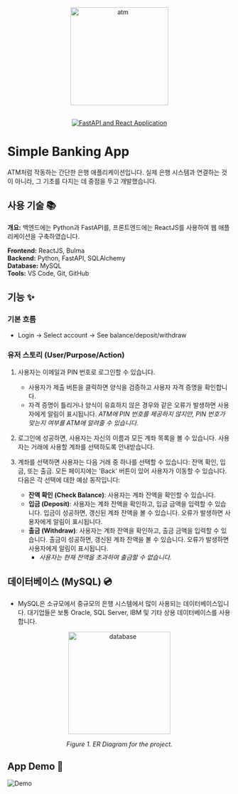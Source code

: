 <div align="center">
<img width="220" alt="atm" src="https://github.com/soojinahn/banking_app/tree/main/frontend/src/assets/atm.png">
<br>
<br>

[![FastAPI and React Application](https://skillicons.dev/icons?i=py,fastapi,react,mysql)](https://skillicons.dev)
</div>

# Simple Banking App
ATM처럼 작동하는 간단한 은행 애플리케이션입니다. 실제 은행 시스템과 연결하는 것이 아니라, 그 기초를 다지는 데 중점을 두고 개발했습니다.

## 사용 기술 📚
**개요:** 백엔드에는 Python과 FastAPI를, 프론트엔드에는 ReactJS를 사용하여 웹 애플리케이션을 구축하였습니다.

**Frontend:** ReactJS, Bulma\
**Backend:** Python, FastAPI, SQLAlchemy\
**Database:** MySQL\
**Tools:** VS Code, Git, GitHub

## 기능 ✨
### 기본 흐름
- Login → Select account → See balance/deposit/withdraw

### 유저 스토리 (User/Purpose/Action)

1. 사용자는 이메일과 PIN 번호로 로그인할 수 있습니다.
    - 사용자가 제출 버튼을 클릭하면 양식을 검증하고 사용자 자격 증명을 확인합니다.
    - 자격 증명이 틀리거나 양식이 유효하지 않은 경우와 같은 오류가 발생하면 사용자에게 알림이 표시됩니다.
        *ATM에 PIN 번호를 제공하지 않지만, PIN 번호가 맞는지 여부를 ATM에 알려줄 수 있습니다.*

2. 로그인에 성공하면, 사용자는 자신의 이름과 모든 계좌 목록을 볼 수 있습니다.
사용자는 거래에 사용할 계좌를 선택하도록 안내받습니다.

3. 계좌를 선택하면 사용자는 다음 거래 중 하나를 선택할 수 있습니다: 잔액 확인, 입금, 또는 출금.
모든 페이지에는 'Back' 버튼이 있어 사용자가 이동할 수 있습니다. 다음은 각 선택에 대한 예상 동작입니다:
    - **잔액 확인 (Check Balance)**: 사용자는 계좌 잔액을 확인할 수 있습니다.
    - **입금 (Deposit)**: 사용자는 계좌 잔액을 확인하고, 입금 금액을 입력할 수 있습니다. 입금이 성공하면, 갱신된 계좌 잔액을 볼 수 있습니다. 오류가 발생하면 사용자에게 알림이 표시됩니다.
    - **출금 (Withdraw)**: 사용자는 계좌 잔액을 확인하고, 출금 금액을 입력할 수 있습니다. 출금이 성공하면, 갱신된 계좌 잔액을 볼 수 있습니다. 오류가 발생하면 사용자에게 알림이 표시됩니다.
        - *사용자는 현재 잔액을 초과하여 출금할 수 없습니다.*

## 데이터베이스 (MySQL) 💿
- MySQL은 소규모에서 중규모의 은행 시스템에서 많이 사용되는 데이터베이스입니다. 대기업들은 보통 Oracle, SQL Server, IBM 및 기타 상용 데이터베이스를 사용합니다.


<div align="center">
<img width="230" alt="database" src="https://github.com/soojinahn/banking_app/tree/main/frontend/src/assets/database.png">

*Figure 1. ER Diagram for the project.*
</div>


## App Demo 👾

![Demo](https://github.com/user-attachments/assets/1d10fef9-e9a5-4711-8d46-63be3fbb7488)